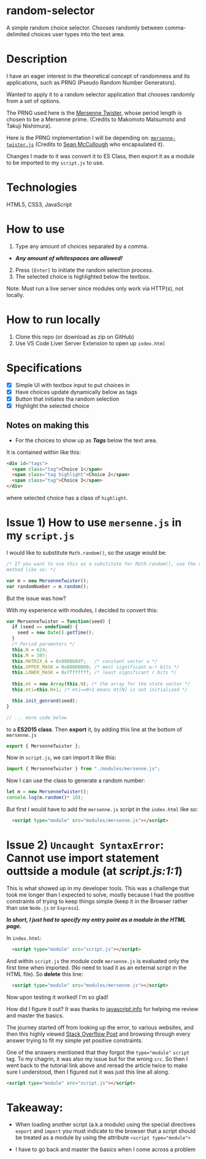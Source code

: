 # random-selector
 A simple random choice selector. Chooses randomly between comma-delimited choices user types into the text area.

# Description

I have an eager interest in the theoretical concept of randomness and its applications, such as PRNG (Pseudo Random Number Generators).

Wanted to apply it to a random selector application that chooses randomly from a set of options.

The PRNG used here is the [Mersenne Twister](https://en.wikipedia.org/wiki/Mersenne_Twister), whose period length is chosen to be a Mersenne prime. (Credits to Makomoto Matsumoto and Takuji Nishimura).

Here is the PRNG implementation I will be depending on: [`mersenne-twister.js`](https://gist.github.com/banksean/300494) (Credits to [Sean McCullough](https://gist.github.com/banksean) who encapsulated it). 

Changes I made to it was convert it to ES Class, then export it as a module to be imported to my `script.js` to use. 

# Technologies 

HTML5, CSS3, JavaScript

# How to use

1. Type any amount of choices separated by a comma. 
  - ***Any amount of whitespaces are allowed!***
2. Press `[Enter]` to initiate the random selection process.
3. The selected choice is highlighted below the textbox.

Note: Must run a live server since modules only work via HTTP(s), not locally. 

# How to run locally

1. Clone this repo (or download as zip on GitHub)
2. Use VS Code Liver Server Extension to open up `index.html`

# Specifications

- [x] Simple UI with textbox input to put choices in
- [x] Have choices update dynamically below as tags
- [x] Button that initiates tha random selection
- [x] Highlight the selected choice

## Notes on making this

- For the choices to show up as ***Tags*** below the text area. 

It is contained within like this:

```html
<div id="tags">
  <span class="tag">Choice 1</span>
  <span class="tag highlight">Choice 2</span>
  <span class="tag">Choice 3</span>
</div>
```

where selected choice has a class of `highlight`. 

# Issue 1) How to use `mersenne.js` in my `script.js`

I would like to substitute `Math.random()`, so the usage would be: 

```js
/* If you want to use this as a substitute for Math.random(), use the random()
method like so: */

var m = new MersenneTwister();
var randomNumber = m.random();
```

But the issue was how? 

With my experience with modules, I decided to convert this:

```js
var MersenneTwister = function(seed) {
  if (seed == undefined) {
    seed = new Date().getTime();
  } 
  /* Period parameters */  
  this.N = 624;
  this.M = 397;
  this.MATRIX_A = 0x9908b0df;   /* constant vector a */
  this.UPPER_MASK = 0x80000000; /* most significant w-r bits */
  this.LOWER_MASK = 0x7fffffff; /* least significant r bits */
 
  this.mt = new Array(this.N); /* the array for the state vector */
  this.mti=this.N+1; /* mti==N+1 means mt[N] is not initialized */

  this.init_genrand(seed);
}

// ... more code below
```

to a **ES2015 class**. Then **export** it, by adding this line at the bottom of `mersenne.js`

```js
export { MersenneTwister };
```

Now in `script.js`, we can import it like this:

```js
import { MersenneTwister } from "./modules/mersenne.js";
```

Now I can use the class to generate a random number:

```js
let m = new MersenneTwister();
console.log(m.random()* 10);
```

But first I would have to add the `mersenne.js` script in the `index.html` like so:

```html
  <script type="module" src="modules/mersenne.js"></script>
```

# Issue 2) `Uncaught SyntaxError`: Cannot use import statement outtside a module (at *script.js:1:1*)

This is what showed up in my developer tools. This was a challenge that took me longer than I expected to solve, mostly because I had the positive constraints of trying to keep things simple (keep it in the Browser rather than use `Node.js` or `Express`). 

***In short, I just had to specify my entry point as a module in the HTML page.*** 

In `index.html`: 
```html
  <script type="module" src="script.js"></script>
```

And within `script.js` the module code `mersenne.js` is evaluated only the first time when imported. (No need to load it as an external script in the HTML file). So **delete** this line:

```html
  <script type="module" src="modules/mersenne.js"></script>
```

Now upon testing it worked! I'm so glad!

How did I figure it out? It was thanks to [javascript.info](https://javascript.info/modules-intro) for helping me review and master the basics. 

The journey started off from looking up the error, to various websites, and then this highly viewed [Stack Overflow Post](https://stackoverflow.com/questions/58211880/uncaught-syntaxerror-cannot-use-import-statement-outside-a-module-when-import) and browsing through every answer trying to fit my simple yet positive constraints. 

One of the answers mentioned that they forgot the `type="module"` `script` tag. To my chagrin, it was also my issue but for the wrong `src`. So then I went back to the tutorial link above and reread the article twice to make sure I understood, then I figured out it was just this line all along.

```html
<script type="module" src="script.js"></script>
```

# Takeaway:  

- When loading another script (a.k.a module) using the special directives `export` and `import` you must indicate to the browser that a script should be treated as a module by using the attribute `<script type="module">`

- I have to go back and master the basics when I come across a problem